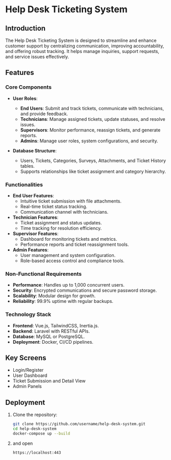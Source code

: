 # Help Desk Ticketing System

## Introduction
The Help Desk Ticketing System is designed to streamline and enhance customer support by centralizing communication, improving accountability, and offering robust tracking. It helps manage inquiries, support requests, and service issues effectively.

## Features
### Core Components
- **User Roles**:
  - **End Users**: Submit and track tickets, communicate with technicians, and provide feedback.
  - **Technicians**: Manage assigned tickets, update statuses, and resolve issues.
  - **Supervisors**: Monitor performance, reassign tickets, and generate reports.
  - **Admins**: Manage user roles, system configurations, and security.
  
- **Database Structure**:
  - Users, Tickets, Categories, Surveys, Attachments, and Ticket History tables.
  - Supports relationships like ticket assignment and category hierarchy.

### Functionalities
- **End User Features**:
  - Intuitive ticket submission with file attachments.
  - Real-time ticket status tracking.
  - Communication channel with technicians.
- **Technician Features**:
  - Ticket assignment and status updates.
  - Time tracking for resolution efficiency.
- **Supervisor Features**:
  - Dashboard for monitoring tickets and metrics.
  - Performance reports and ticket reassignment tools.
- **Admin Features**:
  - User management and system configuration.
  - Role-based access control and compliance tools.

### Non-Functional Requirements
- **Performance**: Handles up to 1,000 concurrent users.
- **Security**: Encrypted communications and secure password storage.
- **Scalability**: Modular design for growth.
- **Reliability**: 99.9% uptime with regular backups.

### Technology Stack
- **Frontend**: Vue.js, TailwindCSS, Inertia.js.
- **Backend**: Laravel with RESTful APIs.
- **Database**: MySQL or PostgreSQL.
- **Deployment**: Docker, CI/CD pipelines.

## Key Screens
- Login/Register
- User Dashboard
- Ticket Submission and Detail View
- Admin Panels

## Deployment
1. Clone the repository:
   ```bash
   git clone https://github.com/username/help-desk-system.git
   cd help-desk-system
   docker-compose up --build
   ```
2. and open
   ```bash
   https://localhost:443
